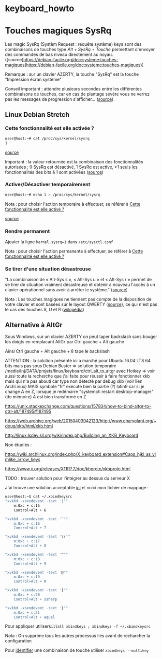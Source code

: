# keyboard_howto

# Touches magiques SysRq
Les magic SysRq (Systèm Request : requête système) keys sont des combinaisons de touches type *Alt + SysRq + Touche* permettant d'envoyer des commandes de bas niveau directement au noyau. ([source]https://debian-facile.org/doc:systeme:touches-magiques(https://debian-facile.org/doc:systeme:touches-magiques))

Remarque : sur un clavier AZERTY, la touche "SysRq" est la touche "Impression écran système"

Conseil important : 
attendre plusieurs secondes entre les différentes combinaisons de touches, 
car en cas de plantage sévère vous ne verrez pas les messages de progression s'afficher... ([source](https://www.debian.org/doc/manuals/debian-reference/ch09.fr.html#_alt_sysrq_key))
## Linux Debian Stretch
### <a name="enabled_or_not"></a> Cette fonctionnalité est elle activée ?
```sh
user@host:~# cat /proc/sys/kernel/sysrq
1
```
[source](https://www.debian.org/doc/manuals/debian-reference/ch09.fr.html#_alt_sysrq_key)

Important : la valeur retournée est la combinaison des fonctionnalités autorisées ; 0 SysRq est désactivé, 1 SysRq est activé, 
&gt;1 seuls les fonctionnalités des bits à 1 sont activées ([source](https://www.kernel.org/doc/html/latest/admin-guide/sysrq.html))
### Activer/Désactiver temporairement
```sh
user@host:~# echo 1 > /proc/sys/kernel/sysrq
```
Nota : pour choisir l'action temporaire à effectuer, se référer à [Cette fonctionnalité est elle activé ?](#enabled_or_not)

[source](https://www.debian.org/doc/manuals/debian-reference/ch09.fr.html#_alt_sysrq_key)
### Rendre permanent
Ajouter la ligne ```kernel.sysrq=1``` dans ```/etc/sysctl.conf```

Nota : pour choisir l'action permanente à effectuer, se référer à [Cette fonctionnalité est elle activé ?](#enabled_or_not)
### Se tirer d'une situation désastreuse
"La combinaison de « Alt-Sys s », « Alt-Sys u » et « Alt-Sys r » permet de se tirer de situation vraiment désastreuse et obtenir à nouveau l'accès à un clavier opérationnel sans avoir à arrêter le système." ([source](https://www.debian.org/doc/manuals/debian-reference/ch09.fr.html#_alt_sysrq_key))

Nota : Les touches magiques ne tiennent pas compte de la disposition de votre clavier et sont basées sur le layout QWERTY ([source](http://doc.ubuntu-fr.org/touches_magiques#les_combinaisons_de_touches)), ce qui n'est pas le cas des touches S, U et R ([wikipédia](https://en.wikipedia.org/wiki/Magic_SysRq_key#Commands))

## Alternative à AltGr
Sous Windows, sur un clavier AZERTY on peut taper backslash sans bouger les doigts en remplacant AltGr par Ctrl gauche + Alt gauche

Ainsi Ctrl gauche + Alt gauche + 8 tape le backslash

ATTENTION : la solution présenté ici a marché pour Ubuntu 16.04 LTS 64 bits mais pas sous Debian Buster
=> solution temporaire /media/lnj/DATA/projets/linux/keyboard/ctrl_alt_to_altgr avec Hotkey
=> voir aussi toute la recherche que j'ai faite pour réussir à faire fonctionner xkb mais qui n'a pas abouti car type non détecté par debug xkb (voir lien ArchLinux) MAIS symbole "fr" exécute bien la partie (?) latin9 car si je change A en Z, lorsque je redémarre "systemctl restart desktop-manager" (de mémoire) A est bien transformé en Z

https://unix.stackexchange.com/questions/157834/how-to-bind-altgr-to-ctrl-alt/187495#187495

https://web.archive.org/web/20150403042123/http://www.charvolant.org/~doug/xkb/html/xkb.html

http://linux.lsdev.sil.org/wiki/index.php/Building_an_XKB_Keyboard

Non étudiés : 

https://wiki.archlinux.org/index.php/X_keyboard_extension#Caps_hjkl_as_vimlike_arrow_keys

https://www.x.org/releases/X11R7.7/doc/kbproto/xkbproto.html

TODO : trouver solution pour l'intégrer au dessus du serveur X

J'ai trouvé une solution acceptable [ici](https://unix.stackexchange.com/questions/84707/how-can-i-make-ctrl-alt-act-like-alt-gr-in-ubuntu/184886#184886)
et voici mon fichier de mappage :
```sh
user@host:~$ cat ~/.xbindkeysrc
"xvkbd -xsendevent -text '|'"
    m:0xc + c:15
    Control+Alt + 6

"xvkbd -xsendevent -text '`'"
    m:0xc + c:16
    Control+Alt + 7

"xvkbd -xsendevent -text '\\'"
    m:0xc + c:17
    Control+Alt + 8

"xvkbd -xsendevent -text '^'"
    m:0xc + c:18
    Control+Alt + 9

"xvkbd -xsendevent -text '@'"
    m:0xc + c:19
    Control+Alt + 0

"xvkbd -xsendevent -text ']'"
    m:0xc + c:20
    Control+Alt + ssharp

"xvkbd -xsendevent -text '}'"
    m:0xc + c:21
    Control+Alt + equal
```
Pour appliquer utiliser```killall xbindkeys ; xbindkeys -f ~/.xbindkeysrc```

Nota : On supprime tous les autres processus liés avant de recharcher la configuration

Pour [identifier](https://wiki.archlinux.org/index.php/Xbindkeys#GUI_method) une combinaison de touche utiliser ```xbindkeys --multikey ```


